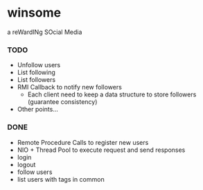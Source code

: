 # winsome
a reWardINg SOcial Media
### TODO
* Unfollow users
* List following 
* List followers
* RMI Callback to notify new followers
  * Each client need to keep a data structure to store followers (guarantee consistency)
* Other points...

### DONE
* Remote Procedure Calls to register new users
* NIO + Thread Pool to execute request and send responses
* login
* logout
* follow users
* list users with tags in common